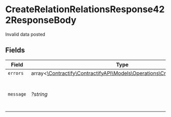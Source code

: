 # CreateRelationRelationsResponse422ResponseBody

Invalid data posted


## Fields

| Field                                                                                                                        | Type                                                                                                                         | Required                                                                                                                     | Description                                                                                                                  | Example                                                                                                                      |
| ---------------------------------------------------------------------------------------------------------------------------- | ---------------------------------------------------------------------------------------------------------------------------- | ---------------------------------------------------------------------------------------------------------------------------- | ---------------------------------------------------------------------------------------------------------------------------- | ---------------------------------------------------------------------------------------------------------------------------- |
| `errors`                                                                                                                     | array<[\Contractify\ContractifyAPI\Models\Operations\CreateRelationErrors](../../models/operations/CreateRelationErrors.md)> | :heavy_minus_sign:                                                                                                           | N/A                                                                                                                          |                                                                                                                              |
| `message`                                                                                                                    | *?string*                                                                                                                    | :heavy_minus_sign:                                                                                                           | N/A                                                                                                                          | The given data was invalid.                                                                                                  |